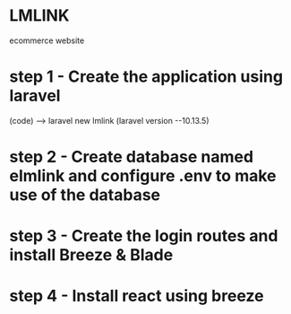 # LMLINK

ecommerce website

# step 1 - Create the application using laravel

(code)
--> laravel new lmlink
(laravel version --10.13.5)

# step 2 - Create database named elmlink and configure .env to make use of the database

# step 3 - Create the login routes and install Breeze & Blade

# step 4 - Install react using breeze
